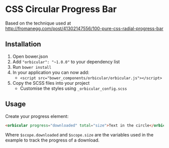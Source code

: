 # CSS Circular Progress Bar

Based on the technique used at http://fromanegg.com/post/41302147556/100-pure-css-radial-progress-bar


## Installation

1. Open bower.json
2. Add `"orbicular": "~1.0.0"` to your dependency list
3. Run `bower install`
4. In your application you can now add:
   * `<script src="bower_components/orbicular/orbicular.js"></script>`
5. Copy the SCSS files into your project
   * Customise the styles using `_orbicular_config.scss`


## Usage

Create your progress element: 

```html
<orbicular progress="downloaded" total="size">Text in the circle</orbicular>
```

Where `$scope.downloaded` and `$scope.size` are the variables used in the example to track the progress of a download.

